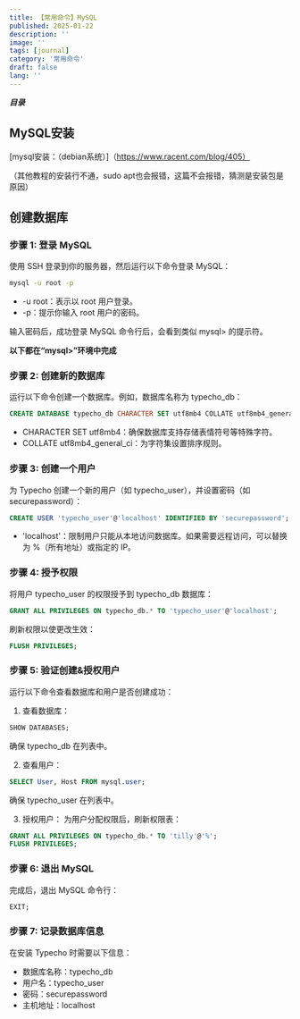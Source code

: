 ```yaml
---
title: 【常用命令】MySQL
published: 2025-01-22
description: ''
image: ''
tags: [journal]
category: '常用命令'
draft: false 
lang: ''
---
```


***目录***
<!-- toc -->

## MySQL安装
[mysql安装：（debian系统）]（https://www.racent.com/blog/405）

（其他教程的安装行不通，sudo apt也会报错，这篇不会报错，猜测是安装包是原因）

## 创建数据库
### 步骤 1: 登录 MySQL

使用 SSH 登录到你的服务器，然后运行以下命令登录 MySQL：
```zsh
mysql -u root -p
```
- -u root：表示以 root 用户登录。
- -p：提示你输入 root 用户的密码。

输入密码后，成功登录 MySQL 命令行后，会看到类似 mysql> 的提示符。

**以下都在“mysql>”环境中完成**

### 步骤 2: 创建新的数据库

运行以下命令创建一个数据库。例如，数据库名称为 typecho_db：
```sql
CREATE DATABASE typecho_db CHARACTER SET utf8mb4 COLLATE utf8mb4_general_ci;
```
- CHARACTER SET utf8mb4：确保数据库支持存储表情符号等特殊字符。
- COLLATE utf8mb4_general_ci：为字符集设置排序规则。

### 步骤 3: 创建一个用户

为 Typecho 创建一个新的用户（如 typecho_user），并设置密码（如 securepassword）：
```sql
CREATE USER 'typecho_user'@'localhost' IDENTIFIED BY 'securepassword';
```
- 'localhost'：限制用户只能从本地访问数据库。如果需要远程访问，可以替换为 %（所有地址）或指定的 IP。

### 步骤 4: 授予权限

将用户 typecho_user 的权限授予到 typecho_db 数据库：
```sql
GRANT ALL PRIVILEGES ON typecho_db.* TO 'typecho_user'@'localhost';
```
刷新权限以使更改生效：
```sql
FLUSH PRIVILEGES;
```
### 步骤 5: 验证创建&授权用户

运行以下命令查看数据库和用户是否创建成功：
1. 查看数据库：
```sql
SHOW DATABASES;
```
确保 typecho_db 在列表中。

2. 查看用户：
```sql
SELECT User, Host FROM mysql.user;
```
确保 typecho_user 在列表中。

3. 授权用户：
为用户分配权限后，刷新权限表：
```sql
GRANT ALL PRIVILEGES ON typecho_db.* TO 'tilly'@'%';
FLUSH PRIVILEGES;
```

### 步骤 6: 退出 MySQL

完成后，退出 MySQL 命令行：
```sql
EXIT;
```
### 步骤 7: 记录数据库信息

在安装 Typecho 时需要以下信息：
- 数据库名称：typecho_db
- 用户名：typecho_user
- 密码：securepassword
- 主机地址：localhost
